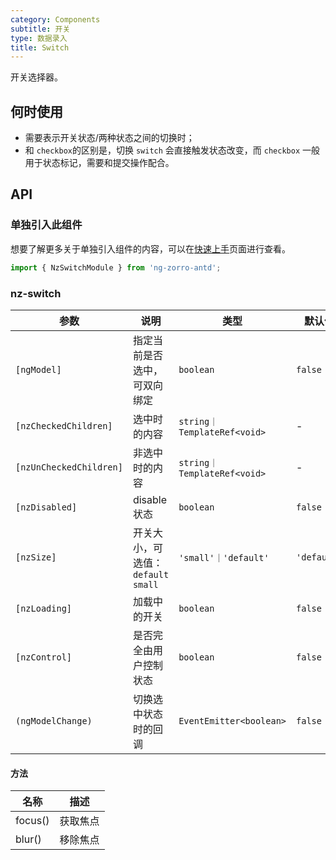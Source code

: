 ```yaml
---
category: Components
subtitle: 开关
type: 数据录入
title: Switch
---
```


开关选择器。

## 何时使用

- 需要表示开关状态/两种状态之间的切换时；
- 和 `checkbox`的区别是，切换 `switch` 会直接触发状态改变，而 `checkbox` 一般用于状态标记，需要和提交操作配合。

## API

### 单独引入此组件

想要了解更多关于单独引入组件的内容，可以在[快速上手](/docs/getting-started/zh#单独引入某个组件)页面进行查看。

```ts
import { NzSwitchModule } from 'ng-zorro-antd';
```

### nz-switch

| 参数 | 说明 | 类型 | 默认值 |
| --- | --- | --- | --- |
| `[ngModel]` | 指定当前是否选中，可双向绑定 | `boolean` | `false` |
| `[nzCheckedChildren]` | 选中时的内容 | `string｜TemplateRef<void>` | - |
| `[nzUnCheckedChildren]` | 非选中时的内容 | `string｜TemplateRef<void>` | - |
| `[nzDisabled]` | disable 状态 | `boolean` | `false` |
| `[nzSize]` | 开关大小，可选值：`default` `small` | `'small'｜'default'` | `'default'` |
| `[nzLoading]` | 加载中的开关 | `boolean` | `false` |
| `[nzControl]` | 是否完全由用户控制状态 | `boolean` | `false` |
| `(ngModelChange)` | 切换选中状态时的回调 | `EventEmitter<boolean>` | `false` |

#### 方法

| 名称 | 描述 |
| ---- | ----------- |
| focus() | 获取焦点 |
| blur() | 移除焦点 |
